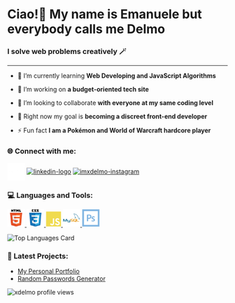 Ciao!👋 My name is Emanuele but everybody calls me Delmo
========================================================

### I solve web problems creatively 🪄

* * *

- 🌱 I’m currently learning **Web Developing and JavaScript Algorithms**

- 🔭 I’m working on **a budget-oriented tech site**

- 👯 I’m looking to collaborate **with everyone at my same coding level**

- 🥅 Right now my goal is **becoming a discreet front-end developer**

- ⚡ Fun fact **I am a Pokémon and World of Warcraft hardcore player**

### 🌐 Connect with me:
<p align="left">

<a href="https://www.emanueledelmonte.it" target="blank"><img align="center" src="https://github.com/xdelmo/Portfolio-minimal/blob/master/content/images/favicon.png?raw=true" alt="favicon" height="40" width="40" /></a>
<a href="https://www.linkedin.com/in/emanueledelmonte/" target="blank"><img align="center" src="https://upload.wikimedia.org/wikipedia/commons/thumb/c/ca/LinkedIn_logo_initials.png/900px-LinkedIn_logo_initials.png" alt="linkedin-logo" height="40" width="40" /></a>
<a href="https://instagram.com/imxdelmo" target="blank"><img align="center" src="https://upload.wikimedia.org/wikipedia/commons/thumb/e/e7/Instagram_logo_2016.svg/198px-Instagram_logo_2016.svg.png" alt="imxdelmo-instagram" height="40" width="40" /></a>
</p>



### 💻 Languages and Tools:
<p align="left"> 
<a href="https://www.w3.org/html/" target="_blank"> <img src="https://raw.githubusercontent.com/devicons/devicon/master/icons/html5/html5-original-wordmark.svg" alt="html5" width="40" height="40"/> </a>  
<a href="https://www.w3schools.com/css/" target="_blank" rel="noreferrer"> <img src="https://raw.githubusercontent.com/devicons/devicon/master/icons/css3/css3-original-wordmark.svg" alt="css3" width="40" height="40"/> </a> 
<a href="https://www.javascript.com/" target="_blank" rel="noreferrer"> <img src="https://raw.githubusercontent.com/devicons/devicon/master/icons/javascript/javascript-plain.svg" alt="javascript" width="35" height="35"/> </a>   
<a href="https://www.mysql.com/" target="_blank"> <img src="https://raw.githubusercontent.com/devicons/devicon/master/icons/mysql/mysql-original-wordmark.svg" alt="mysql" width="40" height="40"/> </a>
<a href="https://www.photoshop.com/en" target="_blank"> <img src="https://raw.githubusercontent.com/devicons/devicon/master/icons/photoshop/photoshop-line.svg" alt="photoshop" width="40" height="40"/> </a>
</p>

![Top Languages Card](https://github-readme-stats.vercel.app/api/top-langs/?username=xdelmo&layout=compact)


### 📝 Latest Projects:
- [My Personal Portfolio](https://www.emanueledelmonte.it/)
- [Random Passwords Generator](https://github.com/xdelmo/random-password-generator)

<img src="https://komarev.com/ghpvc/?username=xdelmo&label=Profile%20views&color=0e75b6&style=flat" alt="xdelmo profile views" />

